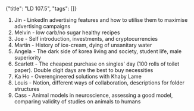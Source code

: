 {"title": "LD 107.5", "tags": []}

1. Jin - LinkedIn advertising features and how to utilise them to maximise advertising campaigns
2. Melvin - low carb/no sugar healthy recipes
3. Joe - Self introduction, investments, and cryptocurrencies
4. Martin - History of ice-cream, dying of unsanitary water
5. Angela - The dark side of korea living and society, student life, male superiority
6. Scarlett - The cheapest purchase on singles' day (100 rolls of toilet paper). Double digit days are the best to buy necessities
7. Ka Ho - Overengineered solutions with Khaby Lame
8. Louis - Notion, different ways of collaboration, descriptions for folder structures
9. Cass - Animal models in neuroscience, assessing a good model, comparing validity of studies on animals to humans

